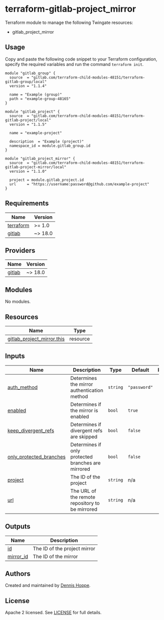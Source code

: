 # terraform-gitlab-project_mirror

Terraform module to manage the following Twingate resources:

* gitlab_project_mirror

## Usage

Copy and paste the following code snippet to your Terraform configuration,
specify the required variables and run the command `terraform init`.

```hcl
module "gitlab_group" {
  source  = "gitlab.com/terraform-child-modules-48151/terraform-gitlab-group/local"
  version = "1.1.4"

  name = "Example (group)"
  path = "example-group-48165"
}

module "gitlab_project" {
  source  = "gitlab.com/terraform-child-modules-48151/terraform-gitlab-project/local"
  version = "1.1.5"

  name = "example-project"

  description  = "Example (project)"
  namespace_id = module.gitlab_group.id
}

module "gitlab_project_mirror" {
  source  = "gitlab.com/terraform-child-modules-48151/terraform-gitlab-project-mirror/local"
  version = "1.1.0"

  project = module.gitlab_project.id
  url     = "https://username:password@github.com/example-project"
}
```

<!-- BEGIN_TF_DOCS -->
## Requirements

| Name | Version |
|------|---------|
| <a name="requirement_terraform"></a> [terraform](#requirement\_terraform) | >= 1.0 |
| <a name="requirement_gitlab"></a> [gitlab](#requirement\_gitlab) | ~> 18.0 |

## Providers

| Name | Version |
|------|---------|
| <a name="provider_gitlab"></a> [gitlab](#provider\_gitlab) | ~> 18.0 |

## Modules

No modules.

## Resources

| Name | Type |
|------|------|
| [gitlab_project_mirror.this](https://registry.terraform.io/providers/gitlabhq/gitlab/latest/docs/resources/project_mirror) | resource |

## Inputs

| Name | Description | Type | Default | Required |
|------|-------------|------|---------|:--------:|
| <a name="input_auth_method"></a> [auth\_method](#input\_auth\_method) | Determines the mirror authentication method | `string` | `"password"` | no |
| <a name="input_enabled"></a> [enabled](#input\_enabled) | Determines if the mirror is enabled | `bool` | `true` | no |
| <a name="input_keep_divergent_refs"></a> [keep\_divergent\_refs](#input\_keep\_divergent\_refs) | Determines if divergent refs are skipped | `bool` | `false` | no |
| <a name="input_only_protected_branches"></a> [only\_protected\_branches](#input\_only\_protected\_branches) | Determines if only protected branches are mirrored | `bool` | `false` | no |
| <a name="input_project"></a> [project](#input\_project) | The ID of the project | `string` | n/a | yes |
| <a name="input_url"></a> [url](#input\_url) | The URL of the remote repository to be mirrored | `string` | n/a | yes |

## Outputs

| Name | Description |
|------|-------------|
| <a name="output_id"></a> [id](#output\_id) | The ID of the project mirror |
| <a name="output_mirror_id"></a> [mirror\_id](#output\_mirror\_id) | The ID of the mirror |
<!-- END_TF_DOCS -->

## Authors

Created and maintained by [Dennis Hoppe](https://gitlab.com/dhoppeIT).

## License

Apache 2 licensed. See [LICENSE](LICENSE) for full details.
